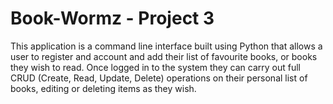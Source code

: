 # Book-Wormz - Project 3

This application is a command line interface built using Python that allows a user to register and account and add their list of favourite books, or books they wish to read. Once logged in to the system they can carry out full CRUD (Create, Read, Update, Delete) operations on their personal list of books, editing or deleting items as they wish.